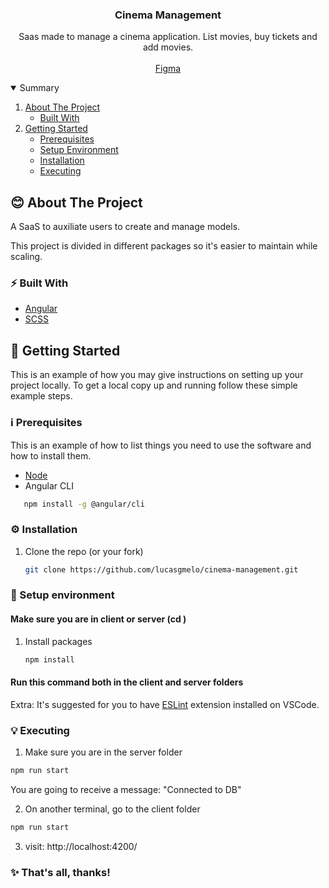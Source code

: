 <p align="center">
  <h3 align="center">Cinema Management</h3>

  <p align="center">
    Saas made to manage a cinema application. List movies, buy tickets and add movies.
    <br /><br />
    <a href="https://www.figma.com/file/AX4g6sRajUXHyWGlSSAwxz/Cinema-Management?node-id=3%3A60">Figma</a><br />
  </p>
</p>

<details open="open">
  <summary>Summary</summary>
  <ol>
    <li>
      <a href="#blush-about-the-project">About The Project</a>
      <ul>
        <li><a href="#zap-built-with">Built With</a></li>
      </ul>
    </li>
    <li>
      <a href="#rocket-getting-started">Getting Started</a>
      <ul>
        <li><a href="#information_source-prerequisites">Prerequisites</a></li>
        <li><a href="#sauropod-setup-environment">Setup Environment</a></li>
        <li><a href="#gear-installation">Installation</a></li>
		<li><a href="#bulb-executing">Executing</a></li>
      </ul>
    </li>
  </ol>
</details>

<!-- ABOUT THE PROJECT -->

## :blush: About The Project

A SaaS to auxiliate users to create and manage models.

This project is divided in different packages so it's easier to maintain while scaling.

### :zap: Built With

- <a href="https://angular.io/">Angular</a>
- <a href="https://sass-lang.com/">SCSS</a>

<!-- GETTING STARTED -->

## :rocket: Getting Started

This is an example of how you may give instructions on setting up your project locally.
To get a local copy up and running follow these simple example steps.

### :information_source: Prerequisites

This is an example of how to list things you need to use the software and how to install them.

- <a href="https://nodejs.org/en/download/">Node</a>
- Angular CLI
```sh
   npm install -g @angular/cli
   ```

### :gear: Installation

1. Clone the repo (or your fork)
   ```sh
   git clone https://github.com/lucasgmelo/cinema-management.git
   ```

### :sauropod: Setup environment

#### Make sure you are in client or server (cd <folder>)

1. Install packages

   ```sh
   npm install
   ```

#### Run this command both in the client and server folders

Extra:
It's suggested for you to have [ESLint](https://marketplace.visualstudio.com/items?itemName=dbaeumer.vscode-eslint) extension installed on VSCode.

### :bulb: Executing

1. Make sure you are in the server folder

```sh
npm run start
```

You are going to receive a message: "Connected to DB"

2. On another terminal, go to the client folder

```sh
npm run start
```

3. visit: http://localhost:4200/

### :sparkles: That's all, thanks!
